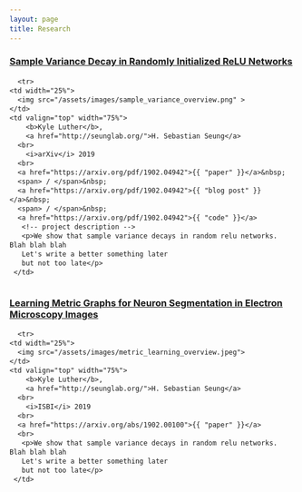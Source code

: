 ```yaml
---
layout: page
title: Research
---
```

<table width="100%" align="center" border="0" cellspacing="0" cellpadding="20">
  <tr> <h3> <a href="https://arxiv.org/pdf/1902.04942"> Sample Variance Decay in Randomly Initialized ReLU Networks </a> </h3> </tr>

	  <tr>
    <td width="25%">
      <img src="/assets/images/sample_variance_overview.png" >
    </td>          
    <td valign="top" width="75%">
     	<b>Kyle Luther</b>,
     	<a href="http://seunglab.org/">H. Sebastian Seung</a>
      <br>
     	<i>arXiv</i> 2019
      <br>
      <a href="https://arxiv.org/pdf/1902.04942">{{ "paper" }}</a>&nbsp;
      <span> / </span>&nbsp;
      <a href="https://arxiv.org/pdf/1902.04942">{{ "blog post" }}</a>&nbsp;
      <span> / </span>&nbsp;
      <a href="https://arxiv.org/pdf/1902.04942">{{ "code" }}</a>
       <!-- project description -->
       <p>We show that sample variance decays in random relu networks. Blah blah blah
       Let's write a better something later
       but not too late</p>
     </td>
   </tr>
</table>

<table width="100%" align="center" border="0" cellspacing="0" cellpadding="20">
  <tr> <h3> <a href="https://arxiv.org/abs/1902.00100"> Learning Metric Graphs for Neuron Segmentation in Electron Microscopy Images </a> </h3> </tr>

	  <tr>
    <td width="25%">
      <img src="/assets/images/metric_learning_overview.jpeg">
    </td>   
    <td valign="top" width="75%">
     	<b>Kyle Luther</b>,
     	<a href="http://seunglab.org/">H. Sebastian Seung</a>
      <br>
     	<i>ISBI</i> 2019
      <br>
      <a href="https://arxiv.org/abs/1902.00100">{{ "paper" }}</a>
      <br>
       <p>We show that sample variance decays in random relu networks. Blah blah blah
       Let's write a better something later
       but not too late</p>
     </td>
   </tr>
</table>
